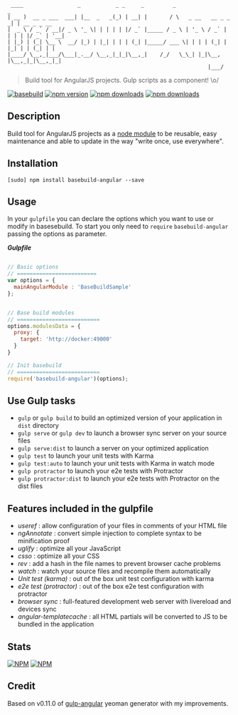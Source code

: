  ```
  ____                 _           _ _     _         _                      _            
 | __ )  __ _ ___  ___| |__  _   _(_) | __| |       / \   _ __   __ _ _   _| | __ _ _ __ 
 |  _ \ / _` / __|/ _ \ '_ \| | | | | |/ _` |_____ / _ \ | '_ \ / _` | | | | |/ _` | '__|
 | |_) | (_| \__ \  __/ |_) | |_| | | | (_| |_____/ ___ \| | | | (_| | |_| | | (_| | |   
 |____/ \__,_|___/\___|_.__/ \__,_|_|_|\__,_|    /_/   \_\_| |_|\__, |\__,_|_|\__,_|_|   
                                                                |___/                    
```

> Build tool for AngularJS projects. Gulp scripts as a component! \o/

[![basebuild](https://img.shields.io/badge/basebuild-angular-red.svg?style=flat-square)](https://www.npmjs.com/package/basebuild-angular)
[![npm version](https://img.shields.io/npm/v/basebuild-angular.svg?style=flat-square)](https://www.npmjs.com/package/basebuild-angular)
[![npm downloads](https://img.shields.io/npm/dt/basebuild-angular.svg?style=flat-square)](https://www.npmjs.com/package/basebuild-angular)
[![npm downloads](https://img.shields.io/npm/dm/basebuild-angular.svg?style=flat-square)](https://www.npmjs.com/package/basebuild-angular)


## Description
Build tool for AngularJS projects as a [node module](https://www.npmjs.com/package/basebuild-angular) to be reusable, easy maintenance and able to update in the way "write once, use everywhere".

## Installation
```
[sudo] npm install basebuild-angular --save
```


## Usage
In your `gulpfile` you can declare the options which you want to use or modify in basesebuild. To start you only need to `require` `basebuild-angular` passing the options as parameter.

***Gulpfile***
```javascript

// Basic options
// =========================
var options = {
  mainAngularModule : 'BaseBuildSample'
};


// Base build modules
// ==========================
options.modulesData = {
  proxy: {
    target: 'http://docker:49000'
  }
}

// Init basebuild
// ==========================
require('basebuild-angular')(options);

```

## Use Gulp tasks

* `gulp` or `gulp build` to build an optimized version of your application in `dist` directory
* `gulp serve` or `gulp dev` to launch a browser sync server on your source files
* `gulp serve:dist` to launch a server on your optimized application
* `gulp test` to launch your unit tests with Karma
* `gulp test:auto` to launch your unit tests with Karma in watch mode
* `gulp protractor` to launch your e2e tests with Protractor
* `gulp protractor:dist` to launch your e2e tests with Protractor on the dist files

## Features included in the gulpfile
* *useref* : allow configuration of your files in comments of your HTML file
* *ngAnnotate* : convert simple injection to complete syntax to be minification proof
* *uglify* : optimize all your JavaScript
* *csso* : optimize all your CSS
* *rev* : add a hash in the file names to prevent browser cache problems
* *watch* : watch your source files and recompile them automatically
* *Unit test (karma)* : out of the box unit test configuration with karma
* *e2e test (protractor)* : out of the box e2e test configuration with protractor
* *browser sync* : full-featured development web server with livereload and devices sync
* *angular-templatecache* : all HTML partials will be converted to JS to be bundled in the application

## Stats
[![NPM](https://nodei.co/npm-dl/basebuild-angular.png?months=3&height=3)](https://nodei.co/npm/basebuild-angular/)
[![NPM](https://nodei.co/npm/basebuild-angular.png?downloads=true&downloadRank=true&stars=true)](https://nodei.co/npm/basebuild-angular/)


## Credit
Based on v0.11.0 of [gulp-angular](https://github.com/Swiip/generator-gulp-angular/releases/tag/v0.11.0) yeoman generator with my improvements.
